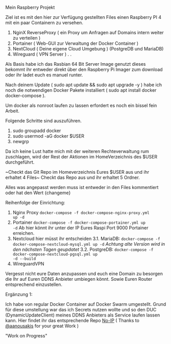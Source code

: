 Mein Raspberry Projekt

Ziel ist es mit den hier zur Verfügung gestellten Files einen Raspberry PI 4 mit ein paar Containern zu versehen. 

  1. NginX ReverseProxy ( ein Proxy um Anfragen auf Domains intern weiter zu verteilen ) 
  2. Portainer ( Web-GUI zur Verwaltung der Docker Container )
  3. NextCloud ( Deine eigene Cloud Umgebung ) (PostgreDB und MariaDB)
  4. Wireguard ( VPN Server )
  .
  .

Als Basis habe ich das Rasbian 64 Bit Server Image genutzt dieses bekommt ihr entweder direkt über den Raspberry Pi Imager zum download oder ihr ladet euch es manuel runter. 

Nach deinem Update ( sudo apt update && sudo apt upgrade -y ) habe ich noch die notwendigen Docker Pakete installiert ( sudo apt install docker docker-compose ).

Um docker als nonroot laufen zu lassen erfordert es noch ein bissel fein Arbeit. 

Folgende Schritte sind auszuführen.

  1. sudo groupadd docker
  2. sudo usermod -aG docker $USER
  3. newgrp
  
Da ich keine Lust hatte mich mit der weiteren Rechteverwaltung rum zuschlagen, wird der Rest der Aktionen im HomeVerzeichnis des $USER durchgeführt.

~Checkt das Git Repo im Homeverzeichnis Eures $USER aus und ihr erhaltet 4 Files~
Checkt das Repo aus und ihr erhaltet 5 Ordner. 

Alles was angepasst werden muss ist entweder in den Files kommentiert oder hat den Wert {changeme}

Reihenfolge der Einrichtung:

  1. Nginx Proxy <code>docker-compose -f docker-compose-nginx-proxy.yml up -d</code>
  2. Portainer <code>docker-compose -f docker-compose-portainer.yml up -d</code> 
  Ab hier könnt ihr unter der IP Eures Raspi Port 9000 Portainer erreichen. 
  3. Nextcloud hier müsst ihr entscheiden
    3.1. MariaDB: <code>docker-compose -f docker-compose-nextcloud-mysql.yml up -d</code> *Achtung alte Version wird in den nächsten Tagen geupdatet*
    3.2. PostgreDB: <code>docker-compose -f docker-compose-nextcloud-pgsql.yml up -d --build</code>
  4. WireguardVPN
  
Vergesst nicht eure Daten anzupassen und euch eine Domain zu besorgen die Ihr auf Euren DDNS Anbieter umbiegen könnt. Sowie Euren Router entsprechend einzustellen. 

Ergänzung 1:

Ich habe von regular Docker Container auf Docker Swarm umgestellt. Grund für diese umstellung war das ich Secrets nutzen wollte und so den DUC (DynamicUpdateClient) meines DDNS Anbieters als Service laufen lassen kann. Hier findet ihr das entsprechende Repo [No-IP](https://github.com/meehr/no-ip) ( Thanks to [@aanousakis](https://hub.docker.com/r/aanousakis/no-ip) for your great Work ) 


"Work on Progress"

